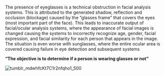 The presence of eyeglasses is a technical obstruction in facial analysis systems. This is attributed to the generated shadow, reflection and occlusion (blockage) caused by the “glasses frame” that covers the eyes (most important part of the face). This leads to inaccurate output of facial/ocular analysis systems, where the appearance of facial images is changed causing the systems to incorrectly recognize age, gender, facial expression, and facial similarity for each person that appears in the image. The situation is even worse with sunglasses, where the entire ocular area is covered causing failure in eye detection and subsequent systems

**“The objective is to determine if a person is wearing glasses or not”**

![tumblr_mdwhfcKt7C1r2nfqho1_500](https://user-images.githubusercontent.com/83582059/147789833-6aa5a2dd-4e5c-4105-914e-e0785380edde.gif)

